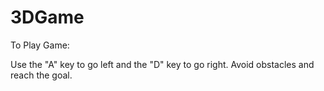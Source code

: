 # 3DGame

To Play Game: 

Use the "A" key to go left and the "D" key to go right. Avoid obstacles and reach the goal. 
